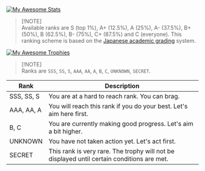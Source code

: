 [![My Awesome Stats](https://awesome-github-stats.azurewebsites.net/user-stats/claustres?cardType=level-alternate&theme=vue-dark&preferLogin=false)](https://git.io/awesome-stats-card)

> [!NOTE]\
> Available ranks are S (top 1%), A+ (12.5%), A (25%), A- (37.5%), B+ (50%), B (62.5%), B- (75%), C+ (87.5%) and C (everyone). This ranking scheme is based on the [Japanese academic grading](https://wikipedia.org/wiki/Academic_grading_in_Japan) system. 

[![My Awesome Trophies](https://github-profile-trophy.vercel.app/?username=claustres&theme=nord&no-frame=true&column=4&margin-w=15&margin-h=15)](https://github.com/ryo-ma/github-profile-trophy)

> [!NOTE]\
> Ranks are `SSS`, `SS`, `S`, `AAA`, `AA`, `A`, `B`, `C`, `UNKNOWN`, `SECRET`.

| Rank       | Description                                                                                |
| ---------- | ------------------------------------------------------------------------------------------ |
| SSS, SS, S | You are at a hard to reach rank. You can brag.                                             |
| AAA, AA, A | You will reach this rank if you do your best. Let's aim here first.                        |
| B, C       | You are currently making good progress. Let's aim a bit higher.                            |
| UNKNOWN    | You have not taken action yet. Let's act first.                                            |
| SECRET     | This rank is very rare. The trophy will not be displayed until certain conditions are met. |
